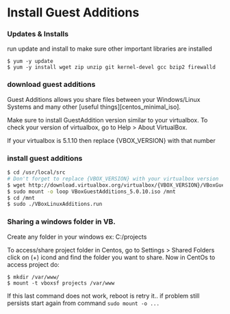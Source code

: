 Install Guest Additions
===================================

### Updates & Installs
run update and install to make sure other important libraries are installed

```
$ yum -y update
$ yum -y install wget zip unzip git kernel-devel gcc bzip2 firewalld
```

### download guest additions
Guest Additions allows you share files between your Windows/Linux Systems and many other [useful things][centos_minimal_iso]. 

Make sure to install GuestAddition version similar to your virtualbox. 
To check your version of virtualbox, go to Help > About VirtualBox. 

If your virtualbox is 5.1.10 then replace {VBOX_VERSION} with that number


### install guest additions
```bash
$ cd /usr/local/src
# Don't forget to replace {VBOX_VERSION} with your virtualbox version
$ wget http://download.virtualbox.org/virtualbox/{VBOX_VERSION}/VBoxGuestAdditions_{VBOX_VERSION}.iso
$ sudo mount -o loop VBoxGuestAdditions_5.0.10.iso /mnt
$ cd /mnt
$ sudo ./VBoxLinuxAdditions.run 
```

### Sharing a windows folder in VB. 
Create any folder in your windows ex: C:/projects

To access/share project folder in Centos, go to 
Settings > Shared Folders click on (+) icond and find the folder you want to share. Now in CentOs to access project do: 

```
$ mkdir /var/www/
$ mount -t vboxsf projects /var/www
```

If this last command does not work, reboot is retry it.. if problem still persists start again from command `sudo mount -o ...`

[virtual_box_intro]:http://www.makeuseof.com/tag/virtualbox-guest-additions-what-they-are-and-how-to-install-them/